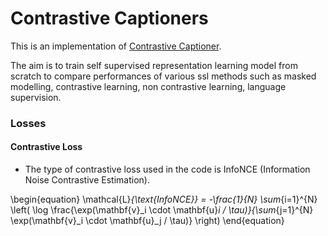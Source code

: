 # Contrastive Captioners

<!-- 
#### Building Blocks
- Image Encoder - ViT or similar architectures which process images in patches.
- Text Decoder
    - Unimodal Text Decoder
        - Does not have the cross attention block whereas the Mulitmodal Text Decoder has it, therefore rather than creating a single object for a transformer decoder, it is better to create a transformer decoder with the self attention and a cross attention block to be added as needed. 
-->

This is an implementation of [Contrastive Captioner](https://arxiv.org/pdf/2205.01917v2). 

The aim is to train self supervised representation learning model from scratch to compare performances of various ssl methods such as masked modelling, contrastive learning, non contrastive learning, language supervision.


### Losses

#### Contrastive Loss
- The type of contrastive loss used in the code is InfoNCE (Information Noise Contrastive Estimation). 


\begin{equation}
\mathcal{L}_{\text{InfoNCE}} = -\frac{1}{N} \sum_{i=1}^{N} \left( \log \frac{\exp(\mathbf{v}_i \cdot \mathbf{u}_i / \tau)}{\sum_{j=1}^{N} \exp(\mathbf{v}_i \cdot \mathbf{u}_j / \tau)} \right)
\end{equation}
